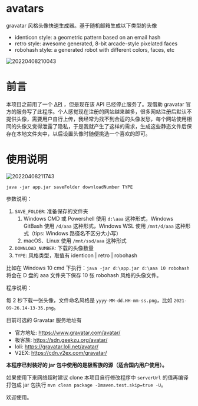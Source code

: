 # avatars

gravatar 风格头像快速生成器。基于随机邮箱生成以下类型的头像

- identicon style: a geometric pattern based on an email hash
- retro style: awesome generated, 8-bit arcade-style pixelated faces
- robohash style: a generated robot with different colors, faces, etc

![20220408210043](https://pic.dogimg.com/2022/04/08/62503207ea4c5.png)

# 前言

本项目之前用了一个 [API](https://api.prodless.com/avatar.png) ，但是现在该 API 已经停止服务了。现借助 gravatar 官方的服务写了此程序。个人感觉现在注册的网站越来越多，很多网站注册后默认不提供头像，需要用户自行上传，我经常为找不到合适的头像发愁，每个网站使用相同的头像又觉得泄露了隐私，于是我就产生了这样的需求，生成这些静态文件后保存在本地文件夹中，以后设置头像时随便挑选一个喜欢的即可。

# 使用说明

![20220408211743](https://pic.dogimg.com/2022/04/08/62503603930d3.png)

```
java -jar app.jar saveFolder downloadNumber TYPE
```

参数说明：

1. `SAVE_FOLDER`: 准备保存的文件夹
   1. Windows CMD 或 Powershell 使用 `d:\aaa` 这种形式，Windows GitBash 使用 `/d/aaa` 这种形式，Windows WSL 使用 `/mnt/d/aaa` 这种形式（tips: Windows 路径名不区分大小写）
   2. macOS、Linux 使用 `/mnt/ssd/aaa` 这种形式
2. `DOWNLOAD_NUMBER`: 下载的头像数量
3. `TYPE`: 风格类型，取值有 identicon | retro | robohash

比如在 Windows 10 cmd 下执行：`java -jar d:\app.jar d:\aaa 10 robohash` 将会在 D 盘的 aaa 文件夹下保存 10 张 robohash 风格的头像文件。

程序说明：

每 2 秒下载一张头像，文件命名风格是 `yyyy-MM-dd.HH-mm-ss.png`，比如 `2021-09-26.14-13-35.png`。

目前可选的 Gravatar 服务地址有

- 官方地址: https://www.gravatar.com/avatar/
- 极客族: https://sdn.geekzu.org/avatar/
- loli: https://gravatar.loli.net/avatar/
- V2EX: https://cdn.v2ex.com/gravatar/

**本程序已封装好的 jar 包中使用的是极客族的源（适合国内用户使用）。**

如果使用下来网络超时建议 clone 本项目自行修改程序中 `serverUrl` 的值再编译打包成 jar 包执行 `mvn clean package -Dmaven.test.skip=true -U`。

欢迎使用。
